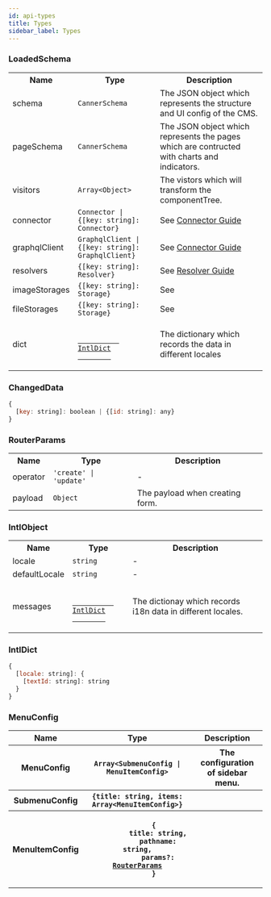 ```yaml
---
id: api-types
title: Types
sidebar_label: Types
---
```


### LoadedSchema

<table>
  <tr>
    <th>Name</th>
    <th>Type</th>
    <th>Description</th>
  </tr>
  <tr>
    <td>schema</td>
    <td><code>CannerSchema</code></td>
    <td>The JSON object which represents the structure and UI config of the CMS.</td>
  </tr>
  <tr>
    <td>pageSchema</td>
    <td><code>CannerSchema</code></td>
    <td>The JSON object which represents the pages which are contructed with charts and indicators.</td>
  </tr>
  <tr>
    <td>visitors</td>
    <td><code>Array&lt;Object></code></td>
    <td>The vistors which will transform the componentTree.</td>
  </tr>
  <tr>
    <td>connector</td>
    <td><code>Connector | {[key: string]: Connector}</code></td>
    <td>See <a href="guides-connector">Connector Guide</a></td>
  </tr>
  <tr>
    <td>graphqlClient</td>
    <td><code>GraphqlClient | {[key: string]: GraphqlClient}</code></td>
    <td>See <a href="guides-connector">Connector Guide</a></td>
  </tr>
  <tr>
    <td>resolvers</td>
    <td><code>{[key: string]: Resolver}</code></td>
    <td>See <a href="guides-resolver">Resolver Guide</a></td>
  </tr>
  <tr>
    <td>imageStorages</td>
    <td><code>{[key: string]: Storage}</code></td>
    <td>See </td>
  </tr>
  <tr>
    <td>fileStorages</td>
    <td><code>{[key: string]: Storage}</code></td>
    <td>See <a href=""></a></td>
  </tr>
  <tr>
    <td>dict</td>
    <td>
      <code>
        <a href="api-types#intldict">
          IntlDict
        </a>
      </code>
    </td>
    <td>The dictionary which records the data in different locales</td>
  </tr>
</table>

### ChangedData

```js
{
  [key: string]: boolean | {[id: string]: any}
}
```

### RouterParams

<table>
  <tr>
    <th>Name</th>
    <th>Type</th>
    <th>Description</th>
  </tr>
  <tr>
    <td>operator</td>
    <td><code>'create' | 'update'</code></td>
    <td>-</td>
  </tr>
  <tr>
    <td>payload</td>
    <td><code>Object</code></td>
    <td>The payload when creating form.</td>
  </tr>
</table>

### IntlObject

<table>
  <tr>
    <th>Name</th>
    <th>Type</th>
    <th>Description</th>
  </tr>
  <tr>
    <td>locale</td>
    <td><code>string</code></td>
    <td>-</td>
  </tr>
  <tr>
    <td>defaultLocale</td>
    <td><code>string</code></td>
    <td>-</td>
  </tr>
  <tr>
    <td>messages</td>
    <td>
      <code>
        <a href="api-types#intldict">
          IntlDict
        </a>
      </code>
    </td>
    <td>The dictionay which records i18n data in different locales.</td>
  </tr>
</table>

### IntlDict

```js
{
  [locale: string]: {
    [textId: string]: string
  }
}
```

### MenuConfig
<table>
  <tr>
    <th>Name</th>
    <th>Type</th>
    <th>Description</>
  </tr>
  <tr>
    <th>MenuConfig</th>
    <th><code>Array&lt;SubmenuConfig | MenuItemConfig></code></th>
    <th>The configuration of sidebar menu.</th>
  </tr>
  <tr>
    <th>SubmenuConfig</th>
    <th><code>{title: string, items: Array&lt;MenuItemConfig>}</code></th>
    <th></th>
  </tr>
  <tr>
    <th>MenuItemConfig</th>
    <th>
      <code>
        {
          title: string,
          pathname: string,
          params?: <a href="#routerparams">RouterParams</a>
        }
      </code>
    </th>
    <th>
    </th>
  </tr>
</table>